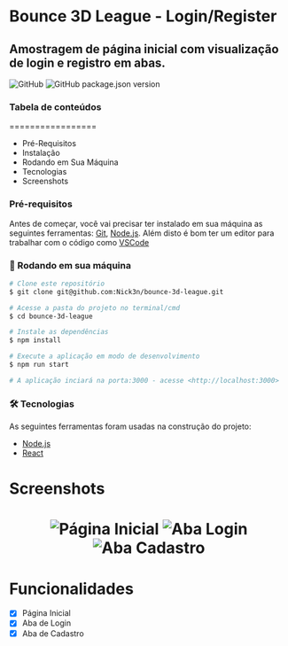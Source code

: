 # Bounce 3D League - Login/Register
## Amostragem de página inicial com visualização de login e registro em abas.
![GitHub](https://img.shields.io/github/license/Nick3n/bounce-3d-league)
![GitHub package.json version](https://img.shields.io/github/package-json/v/Nick3n/bounce-3d-league)

### Tabela de conteúdos
=================

 * Pré-Requisitos
 * Instalação
 * Rodando em Sua Máquina
 * Tecnologias
 * Screenshots

### Pré-requisitos

Antes de começar, você vai precisar ter instalado em sua máquina as seguintes ferramentas:
[Git](https://git-scm.com), [Node.js](https://nodejs.org/en/). 
Além disto é bom ter um editor para trabalhar com o código como [VSCode](https://code.visualstudio.com/)

### 🎲 Rodando em sua máquina

```bash
# Clone este repositório
$ git clone git@github.com:Nick3n/bounce-3d-league.git

# Acesse a pasta do projeto no terminal/cmd
$ cd bounce-3d-league

# Instale as dependências
$ npm install

# Execute a aplicação em modo de desenvolvimento
$ npm run start

# A aplicação inciará na porta:3000 - acesse <http://localhost:3000>
```

### 🛠 Tecnologias

As seguintes ferramentas foram usadas na construção do projeto:

- [Node.js](https://nodejs.org/en/)
- [React](https://pt-br.reactjs.org/)

# Screenshots
<h1 align="center">
  <img alt="Página Inicial" title="#PaginaInicial" src="https://imgur.com/yQClDRa.png" />
  <img alt="Aba Login" title="#AbaLogin" src="https://imgur.com/xPKo6BS.png" />
  <img alt="Aba Cadastro" title="#AbaCadastro" src="https://imgur.com/vX6XfBT.png" />
</h1>

 # 	Funcionalidades
- [x] Página Inicial
- [x] Aba de Login
- [x] Aba de Cadastro
